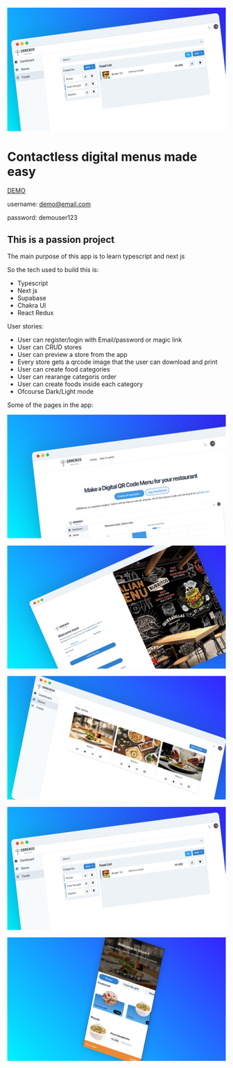 ![preview image](/preview/screen2.png)

# Contactless digital menus made easy

[DEMO](https://qrmenus-nu.vercel.app/)

username: demo@email.com

password: demouser123

## This is a passion project
The main purpose of this app is to learn typescript and next js

So the tech used to build this is:
  * Typescript
  * Next js
  * Supabase
  * Chakra UI
  * React Redux


User stories:
  * User can register/login with Email/password or magic link
  * User can CRUD stores
  * User can preview a store from the app
  * Every store gets a qrcode image that the user can download and print
  * User can create food categories
  * User can rearange categoris order
  * User can create foods inside each category
  * Ofcourse Dark/Light mode 
  
  Some of the pages in the app:
  
 ![landing page](preview/screen5.png)
 
 ![login](preview/screen4.png)
 
 ![store page](preview/screen3.png)
 
 ![food page](preview/screen2.png)
 
 ![customer facing page](preview/screen1.png)
 
